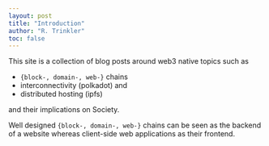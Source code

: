 ```yaml
---
layout: post
title: "Introduction"
author: "R. Trinkler"
toc: false
---
```


This site is a collection of blog posts around web3 native topics such as
- `{block-, domain-, web-}` chains
- interconnectivity (polkadot) and
- distributed hosting (ipfs)

and their implications on Society.

Well designed `{block-, domain-, web-}` chains can be seen as the backend of a website whereas client-side web applications as their frontend.
